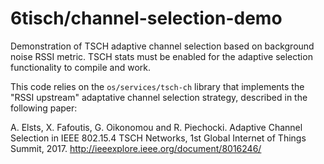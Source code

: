# 6tisch/channel-selection-demo

Demonstration of TSCH adaptive channel selection based on background noise RSSI metric.
TSCH stats must be enabled for the adaptive selection functionality to compile and work.

This code relies on the `os/services/tsch-ch` library that implements
the "RSSI upstream" adaptative channel selection strategy, described in the following paper:

A. Elsts, X. Fafoutis, G. Oikonomou and R. Piechocki. Adaptive Channel Selection in IEEE 802.15.4 TSCH Networks, 1st Global Internet of Things Summit, 2017.
http://ieeexplore.ieee.org/document/8016246/
